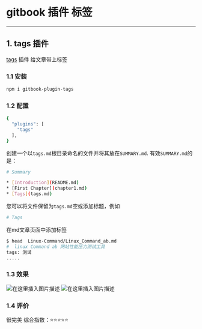 #  gitbook 插件 标签


----

##  1. tags 插件
[tags](https://www.npmjs.com/package/gitbook-plugin-tags) 插件 给文章带上标签
###  1.1 安装

```bash
npm i gitbook-plugin-tags
```

### 1.2 配置

```bash
{
  "plugins": [
    "tags"
  ],
}
```


创建一个以`tags.md`根目录命名的文件并将其放在`SUMMARY.md`. 有效`SUMMARY.md`的是：

```bash
# Summary

* [Introduction](README.md)
* [First Chapter](chapter1.md)
* [Tags](tags.md)
```
您可以将文件保留为`tags.md`空或添加标题，例如

```bash
# Tags
```
在md文章页面中添加标签

```bash
$ head  Linux-Command/Linux_Command_ab.md 
#  linux Command ab 网站性能压力测试工具
tags: 测试
.....
```



###  1.3 效果
![在这里插入图片描述](https://i-blog.csdnimg.cn/blog_migrate/b56d9639de471e2c724b681fa52307f6.png)
![在这里插入图片描述](https://i-blog.csdnimg.cn/blog_migrate/1ae9a621f13ffbccf28fa8d3c692e052.png)

###  1.4 评价
很完美
综合指数：⭐️⭐️⭐️⭐️⭐️
